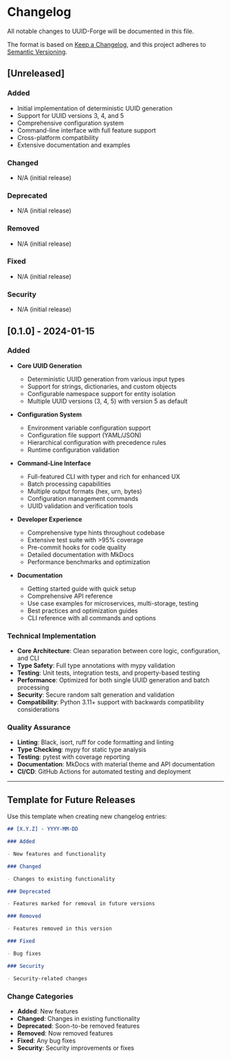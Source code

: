 # Changelog

All notable changes to UUID-Forge will be documented in this file.

The format is based on [Keep a Changelog](https://keepachangelog.com/en/1.1.0/),
and this project adheres to [Semantic Versioning](https://semver.org/spec/v2.0.0.html).

## [Unreleased]

### Added

- Initial implementation of deterministic UUID generation
- Support for UUID versions 3, 4, and 5
- Comprehensive configuration system
- Command-line interface with full feature support
- Cross-platform compatibility
- Extensive documentation and examples

### Changed

- N/A (initial release)

### Deprecated

- N/A (initial release)

### Removed

- N/A (initial release)

### Fixed

- N/A (initial release)

### Security

- N/A (initial release)

## [0.1.0] - 2024-01-15

### Added

- **Core UUID Generation**

  - Deterministic UUID generation from various input types
  - Support for strings, dictionaries, and custom objects
  - Configurable namespace support for entity isolation
  - Multiple UUID versions (3, 4, 5) with version 5 as default

- **Configuration System**

  - Environment variable configuration support
  - Configuration file support (YAML/JSON)
  - Hierarchical configuration with precedence rules
  - Runtime configuration validation

- **Command-Line Interface**

  - Full-featured CLI with typer and rich for enhanced UX
  - Batch processing capabilities
  - Multiple output formats (hex, urn, bytes)
  - Configuration management commands
  - UUID validation and verification tools

- **Developer Experience**

  - Comprehensive type hints throughout codebase
  - Extensive test suite with >95% coverage
  - Pre-commit hooks for code quality
  - Detailed documentation with MkDocs
  - Performance benchmarks and optimization

- **Documentation**
  - Getting started guide with quick setup
  - Comprehensive API reference
  - Use case examples for microservices, multi-storage, testing
  - Best practices and optimization guides
  - CLI reference with all commands and options

### Technical Implementation

- **Core Architecture**: Clean separation between core logic, configuration, and CLI
- **Type Safety**: Full type annotations with mypy validation
- **Testing**: Unit tests, integration tests, and property-based testing
- **Performance**: Optimized for both single UUID generation and batch processing
- **Security**: Secure random salt generation and validation
- **Compatibility**: Python 3.11+ support with backwards compatibility considerations

### Quality Assurance

- **Linting**: Black, isort, ruff for code formatting and linting
- **Type Checking**: mypy for static type analysis
- **Testing**: pytest with coverage reporting
- **Documentation**: MkDocs with material theme and API documentation
- **CI/CD**: GitHub Actions for automated testing and deployment

---

## Template for Future Releases

Use this template when creating new changelog entries:

```markdown
## [X.Y.Z] - YYYY-MM-DD

### Added

- New features and functionality

### Changed

- Changes to existing functionality

### Deprecated

- Features marked for removal in future versions

### Removed

- Features removed in this version

### Fixed

- Bug fixes

### Security

- Security-related changes
```

### Change Categories

- **Added**: New features
- **Changed**: Changes in existing functionality
- **Deprecated**: Soon-to-be removed features
- **Removed**: Now removed features
- **Fixed**: Any bug fixes
- **Security**: Security improvements or fixes
